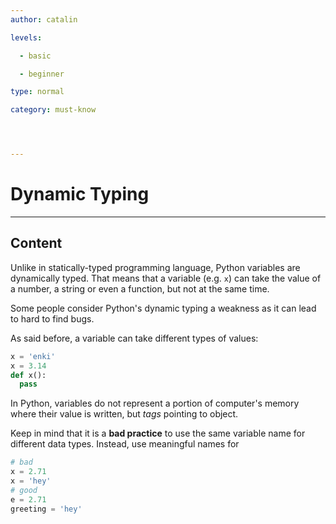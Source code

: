```yaml
---
author: catalin

levels:

  - basic

  - beginner

type: normal

category: must-know




---
```


# Dynamic Typing

---
## Content

Unlike in statically-typed programming language, Python variables are dynamically typed. That means that a variable (e.g. `x`) can take the value of a number, a string or even a function, but not at the same time.

Some people consider Python's dynamic typing a weakness as it can lead to hard to find bugs.

As said before, a variable can take different types of values:
```python
x = 'enki'
x = 3.14
def x():
  pass
```

In Python, variables do not represent a portion of computer's memory where their value is written, but *tags* pointing to object.

Keep in mind that it is a **bad practice** to use the same variable name for different data types. Instead, use meaningful names for
```python
# bad
x = 2.71
x = 'hey'
# good
e = 2.71
greeting = 'hey'
```
